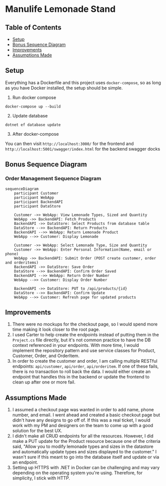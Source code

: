 # Manulife Lemonade Stand

## Table of Contents
- [Setup](#setup)
- [Bonus Sequence Diagram](#bonus-sequence-diagram)
- [Improvements](#improvements)
- [Assumptions Made](#assumptions-made)

## Setup

Everything has a Dockerfile and this project uses `docker-compose`, so as long as you have Docker installed, the setup should be simple.

1. Run docker compose

```
docker-compose up --build
```

2. Update database

```
dotnet ef database update
```

3. After docker-compose

You can then visit `http://localhost:3000/` for the frontend
and `http://localhost:5001/swagger/index.html` for the backend swagger docks

## Bonus Sequence Diagram

### Order Management Sequence Diagram

```mermaid
sequenceDiagram
    participant Customer
    participant WebApp
    participant BackendAPI
    participant DataStore

    Customer ->> WebApp: View Lemonade Types, Sized and Quantity
    WebApp ->> BackendAPI: Fetch Products
    BackendAPI ->> DataStore: Select Products from database table
    DataStore -->> BackendAPI: Return Products
    BackendAPI -->> WebApp: Return Lemonade Product
    WebApp -->> Customer: Display Lemonade 

    Customer ->> WebApp: Select Lemonade Type, Size and Quantity
    Customer ->> WebApp: Enter Personal Information(Name, email or phone)
    WebApp ->> BackendAPI: Submit Order (POST create customer, order and orderitems)
    BackendAPI ->> DataStore: Save Order
    DataStore -->> BackendAPI: Confirm Order Saved
    BackendAPI -->> WebApp: Return Order Number
    WebApp -->> Customer: Display Order Number

    BackendAPI ->> DataStore: PUT to /api/products/{id}
    DataStore -->> BackendAPI: Confirm Update
    WebApp -->> Customer: Refresh page for updated products
```

## Improvements

1. There were no mockups for the checkout page, so I would spend more time making it look closer to the root page.
2. I used Carter to help create the endpoints instead of putting them in the `Project.cs` file directly, but it's not common practice to have the DB context referenced in your endpoints. With more time, I would implement the repository pattern and use service classes for Product, Customer, Order, and OrderItem.
3. In order to create the customer and order, I am calling multiple RESTful endpoints: `api/customer`, `api/order`, `api/orderitem`. If one of these fails, there is no transaction to roll back the data. I would either create an endpoint that handles this in the backend or update the frontend to clean up after one or more fail.

## Assumptions Made

1. I assumed a checkout page was wanted in order to add name, phone number, and email. I went ahead and created a basic checkout page but didn't have any designs to go off of. If this was a real ticket, I would work with my PM and designers on the team to come up with a good solution for the best UX.
2. I didn't make all CRUD endpoints for all the resources. However, I did make a PUT update for the Product resource because one of the criteria said, "Allow you to modify lemonade types and sizes in the datastore and automatically update types and sizes displayed to the customer." I wasn't sure if this meant to go into the database itself and update or via an endpoint.
3. Setting up HTTPS with .NET in Docker can be challenging and may vary depending on the operating system you're using. Therefore, for simplicity, I stick with HTTP.

